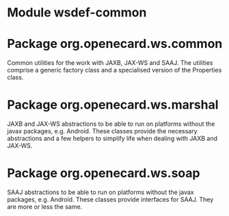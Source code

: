 # Module wsdef-common

# Package org.openecard.ws.common

Common utilities for the work with JAXB, JAX-WS and SAAJ.
The utilities comprise a generic factory class and a specialised version of the Properties class.

# Package org.openecard.ws.marshal

JAXB and JAX-WS abstractions to be able to run on platforms without the javax packages, e.g. Android.
These classes provide the necessary abstractions and a few helpers to simplify life when dealing with JAXB and JAX-WS.

# Package org.openecard.ws.soap

SAAJ abstractions to be able to run on platforms without the javax packages, e.g. Android.
These classes provide interfaces for SAAJ. They are more or less the same.
